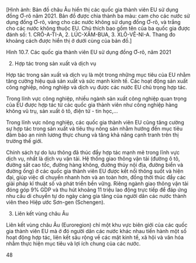 [Hình ảnh: Bản đồ châu Âu hiển thị các quốc gia thành viên EU sử dụng đồng Ơ-rô năm 2021. Bản đồ được chia thành ba màu: cam cho các nước sử dụng đồng Ơ-rô, vàng cho các nước không sử dụng đồng Ơ-rô, và trắng cho các nước không thuộc EU. Chú thích bao gồm tên của ba quốc gia được đánh số: 1. CRÔ-A-TI-A, 2. LÚC-XĂM-BUA, 3. XLÔ-VÊ-NI-A. Thang đo khoảng cách được hiển thị ở dưới cùng của bản đồ.]

Hình 10.7. Các quốc gia thành viên EU sử dụng đồng Ơ-rô, năm 2021

2. Hợp tác trong sản xuất và dịch vụ

Hợp tác trong sản xuất và dịch vụ là một trong những mục tiêu của EU nhằm tăng cường hiệu quả sản xuất và sức mạnh kinh tế. Các hoạt động sản xuất công nghiệp, nông nghiệp và dịch vụ được các nước EU chú trọng hợp tác.

Trong lĩnh vực công nghiệp, nhiều ngành sản xuất công nghiệp quan trọng của EU được hợp tác từ các quốc gia thành viên như công nghiệp hàng không vũ trụ, sản xuất ô tô, điện tử - tin học,...

Trong lĩnh vực nông nghiệp, các quốc gia thành viên EU cũng tăng cường sự hợp tác trong sản xuất và tiêu thụ nông sản nhằm hướng đến mục tiêu đảm bảo an ninh lương thực chung và tăng khả năng cạnh tranh trên thị trường thế giới.

Chính sách tự do lưu thông đã thúc đẩy hợp tác mạnh mẽ trong lĩnh vực dịch vụ, nhất là dịch vụ vận tải. Hệ thống giao thông vận tải (đường ô tô, đường sắt cao tốc, đường hàng không, đường thủy nội địa, đường biển và đường ống) ở các quốc gia thành viên EU được kết nối thông suốt và hiện đại, giúp việc di chuyển nhanh hơn và an toàn hơn, đồng thời thúc đẩy các giải pháp kĩ thuật số và phát triển bền vững. Riêng ngành giao thông vận tải đóng góp 9% GDP và thu hút khoảng 11 triệu lao động trực tiếp để đáp ứng nhu cầu di chuyển tự do ngày càng gia tăng của người dân các nước thành viên theo Hiệp ước Sơn-gen (Schengen).

3. Liên kết vùng châu Âu

Liên kết vùng châu Âu (Euroregion) chỉ một khu vực biên giới của các quốc gia thành viên EU mà ở đó người dân các nước khác nhau tiến hành một số hoạt động hợp tác, liên kết sâu rộng về các mặt kinh tế, xã hội và văn hóa nhằm thực hiện mục tiêu và lợi ích chung của các nước.

48
